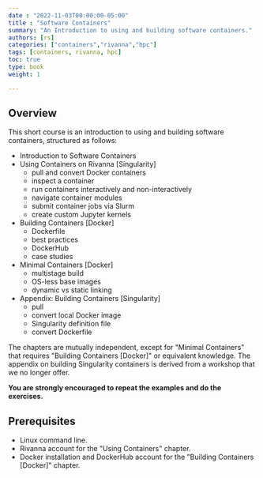 ```yaml
---
date : "2022-11-03T00:00:00-05:00"
title : "Software Containers"
summary: "An Introduction to using and building software containers."
authors: [rs]
categories: ["containers","rivanna","hpc"]
tags: [containers, rivanna, hpc]
toc: true
type: book
weight: 1

---
```


## Overview
This short course is an introduction to using and building software containers, structured as follows:

- Introduction to Software Containers
- Using Containers on Rivanna [Singularity]
    - pull and convert Docker containers
    - inspect a container
    - run containers interactively and non-interactively
    - navigate container modules
    - submit container jobs via Slurm
    - create custom Jupyter kernels
- Building Containers [Docker]
    - Dockerfile
    - best practices
    - DockerHub
    - case studies
- Minimal Containers [Docker]
    - multistage build
    - OS-less base images
    - dynamic vs static linking
- Appendix: Building Containers [Singularity]
    - pull
    - convert local Docker image
    - Singularity definition file
    - convert Dockerfile

The chapters are mutually independent, except for "Minimal Containers" that requires "Building Containers [Docker]" or equivalent knowledge. The appendix on building Singularity containers is derived from a workshop that we no longer offer.

**You are strongly encouraged to repeat the examples and do the exercises.**

## Prerequisites
- Linux command line.
- Rivanna account for the "Using Containers" chapter.
- Docker installation and DockerHub account for the "Building Containers [Docker]" chapter.
